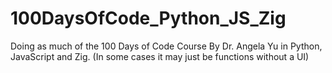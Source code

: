 # 100DaysOfCode_Python_JS_Zig
Doing as much of the 100 Days of Code Course By Dr. Angela Yu in Python, JavaScript and Zig. (In some cases it may just be functions without a UI)
